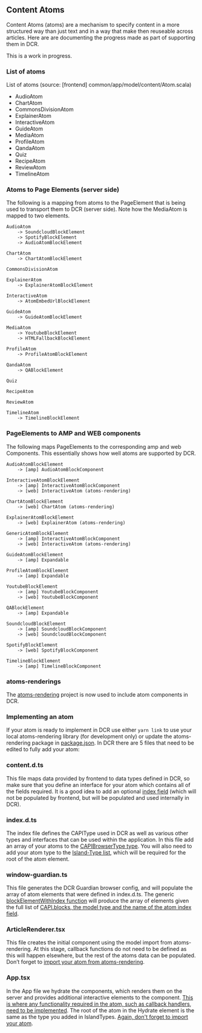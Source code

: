 ## Content Atoms

Content Atoms (atoms) are a mechanism to specify content in a more structured way than just text and in a way that make then reuseable across articles. Here are are documenting the progress made as part of supporting them in DCR.

This is a work in progress.

### List of atoms

List of atoms (source: [frontend] common/app/model/content/Atom.scala)

-   AudioAtom
-   ChartAtom
-   CommonsDivisionAtom
-   ExplainerAtom
-   InteractiveAtom
-   GuideAtom
-   MediaAtom
-   ProfileAtom
-   QandaAtom
-   Quiz
-   RecipeAtom
-   ReviewAtom
-   TimelineAtom

### Atoms to Page Elements (server side)

The following is a mapping from atoms to the PageElement that is being used to transport them to DCR (server side). Note how the MediaAtom is mapped to two elements.

```
AudioAtom
    -> SoundcloudBlockElement
    -> SpotifyBlockElement
    -> AudioAtomBlockElement

ChartAtom
    -> ChartAtomBlockElement

CommonsDivisionAtom

ExplainerAtom
	-> ExplainerAtomBlockElement

InteractiveAtom
    -> AtomEmbedUrlBlockElement

GuideAtom
    -> GuideAtomBlockElement

MediaAtom
    -> YoutubeBlockElement
    -> HTMLFallbackBlockElement

ProfileAtom
    -> ProfileAtomBlockElement

QandaAtom
    -> QABlockElement

Quiz

RecipeAtom

ReviewAtom

TimelineAtom
    -> TimelineBlockElement
```

### PageElements to AMP and WEB components

The following maps PageElements to the corresponding amp and web Components. This essentially shows how well atoms are supported by DCR.

```
AudioAtomBlockElement
    -> [amp] AudioAtomBlockComponent

InteractiveAtomBlockElement
    -> [amp] InteractiveAtomBlockComponent
    -> [web] InteractiveAtom (atoms-rendering)

ChartAtomBlockElement
    -> [web] ChartAtom (atoms-rendering)

ExplainerAtomBlockElement
	-> [web] ExplainerAtom (atoms-rendering)

GenericAtomBlockElement
    -> [amp] InteractiveAtomBlockComponent
    -> [web] InteractiveAtom (atoms-rendering)

GuideAtomBlockElement
    -> [amp] Expandable

ProfileAtomBlockElement
    -> [amp] Expandable

YoutubeBlockElement
    -> [amp] YoutubeBlockComponent
    -> [web] YoutubeBlockComponent

QABlockElement
    -> [amp] Expandable

SoundcloudBlockElement
    -> [amp] SoundcloudBlockComponent
    -> [web] SoundcloudBlockComponent

SpotifyBlockElement
    -> [web] SpotifyBlockComponent

TimelineBlockElement
    -> [amp] TimelineBlockComponent
```

### atoms-renderings

The [atoms-rendering](https://github.com/guardian/atoms-rendering) project is now used to include atom components in DCR.

### Implementing an atom

If your atom is ready to implement in DCR use either `yarn link` to use your local atoms-rendering library (for development only) or update the atoms-rendering package in [package.json](https://github.com/guardian/dotcom-rendering/blob/main/package.json#L39).
In DCR there are 5 files that need to be edited to fully add your atom:

### content.d.ts

This file maps data provided by frontend to data types defined in DCR, so make sure that you define an interface for your atom which contains all of the fields required. It is a good idea to add an optional [index field](https://github.com/guardian/dotcom-rendering/blob/main/src/lib/content.d.ts#L21) (which will not be populated by frontend, but will be populated and used internally in DCR).

### index.d.ts

The index file defines the CAPIType used in DCR as well as various other types and interfaces that can be used within the application. In this file add an array of your atoms to the [CAPIBrowserType type](https://github.com/guardian/dotcom-rendering/blob/main/index.d.ts#L359). You will also need to add your atom type to the [Island-Type list](https://github.com/guardian/dotcom-rendering/blob/main/index.d.ts#L666), which will be required for the root of the atom element.

### window-guardian.ts

This file generates the DCR Guardian browser config, and will populate the array of atom elements that were defined in index.d.ts. The generic [blockElementWithIndex function](https://github.com/guardian/dotcom-rendering/blob/main/src/model/window-guardian.ts#L72) will produce the array of elements given the full list of [CAPI.blocks, the model type and the name of the atom index field](https://github.com/guardian/dotcom-rendering/blob/main/src/model/window-guardian.ts#L190).

### ArticleRenderer.tsx

This file creates the initial component using the model import from atoms-rendering. At this stage, callback functions do not need to be defined as this will happen elsewhere, but the rest of the atoms data can be populated. Don’t forget to [import your atom from atoms-rendering](https://github.com/guardian/dotcom-rendering/blob/main/src/web/lib/ArticleRenderer.tsx#L29).

### App.tsx

In the App file we hydrate the components, which renders them on the server and provides additional interactive elements to the component. [This is where any functionality required in the atom, such as callback handlers, need to be implemented](https://github.com/guardian/dotcom-rendering/blob/main/src/web/components/App.tsx#L430). The root of the atom in the Hydrate element is the same as the type you added in IslandTypes. [Again, don't forget to import your atom](https://github.com/guardian/dotcom-rendering/blob/main/src/web/components/App.tsx#L20).

